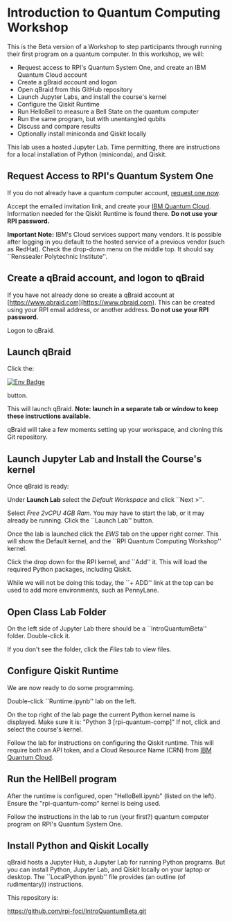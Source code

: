 # Introduction to Quantum Computing Workshop

This is the Beta version of a Workshop to step participants through
running their first program on a quantum computer.  In this workshop,
we will:

   * Request access to RPI's Quantum System One, and create an IBM Quantum Cloud account
   * Create a gBraid account and logon
   * Open qBraid from this GitHub repository
   * Launch Jupyter Labs, and install the course's kernel
   * Configure the Qiskit Runtime
   * Run HelloBell to measure a Bell State on the quantum computer
   * Run the same program, but with unentangled qubits
   * Discuss and compare results
   * Optionally install miniconda and Qiskit locally

This lab uses a hosted Jupyter Lab.  Time permitting, there are instructions for a local installation
of Python (miniconda), and Qiskit.


## Request Access to RPI's Quantum System One

If you do not already have a quantum computer account,
[request one now](https://webforms.rpi.edu/form/rpi-quantum-hub-access-request).

Accept the emailed invitation link, and create your [IBM Quantum Cloud](https://quantum.cloud.ibm.com).
Information needed for the Qiskit Runtime is found there.  **Do not use your RPI password.**

**Important Note:** IBM's Cloud services support many vendors.  It is possible after logging in you default to
the hosted service of a previous vendor (such as RedHat).   Check the drop-down menu on the middle top.  It
should say ``Renssealer Polytechnic Institute''.


## Create a qBraid account, and logon to qBraid

If you have not already done so create a qBraid account at [https://www.qbraid.com](https://www.qbraid.com).  This can
be created using your RPI email address, or another address.  **Do not use your RPI password.**

Logon to qBraid.


## Launch qBraid

Click the:

<!-- [<img src="https://qbraid-static.s3.amazonaws.com/logos/Launch_on_qBraid_white.png" width="150">](https://account.qbraid.com?gitHubUrl=https://github.com/rpi-foci/IntroQuantumBeta.git) -->

[![Env Badge](https://img.shields.io/endpoint?url=https://api.qbraid.com/api/environments/valid?envSlug=rpi_qu_8b7d9z&label=Launch+on+qBraid&labelColor=lightgrey&logo=rocket&logoSize=auto&style=for-the-badge)](http://account.qbraid.com?gitHubUrl=https://github.com/rpi-foci/IntroQuantumBeta.git&envId=rpi_qu_8b7d9z)

button.

This will launch qBraid.  **Note: launch in a separate tab or window to keep these instructions available.**

qBraid will take a few moments setting up your workspace, and cloning this Git repository.


## Launch Jupyter Lab and Install the Course's kernel

Once qBraid is ready:

Under **Launch Lab** select the *Default Workspace* and click ``Next >''.

Select *Free 2vCPU 4GB Ram*.  You may have to start the
lab, or it may already be running.  Click the ``Launch Lab'' button.

Once the lab is launched click the *EWS* tab on the upper right corner.  This will show the Default kernel,
and the ``RPI Quantum Computing Workshop'' kernel.

Click the drop down for the RPI kernel, and ``Add'' it.  This will load the required Python packages,
including Qiskit.

While we will not be doing this today, the ``+ ADD'' link at the top can be used to add more environments, such as PennyLane.


## Open Class Lab Folder

On the left side of Jupyter Lab there should be a ``IntroQuantumBeta'' folder. Double-click it.

If you don't see the folder, click the *Files* tab to view files.


## Configure Qiskit Runtime

We are now ready to do some programming.

Double-click ``Runtime.ipynb'' lab on the left.

On the top right of the lab page the current Python kernel name is displayed.  Make sure
it is: "Python 3 [rpi-quantum-comp]" If not, click and select the
course's kernel.

Follow the lab for instructions on configuring the Qiskit runtime.  This will require both an API token,
and a Cloud Resource Name (CRN) from [IBM Quantum Cloud](https://quantum.cloud.ibm.com).


## Run the HellBell program

After the runtime is configured, open "HelloBell.ipynb" (listed on the left).  Ensure the "rpi-quantum-comp" kernel is
being used.

Follow the instructions in the lab to run (your first?) quantum computer program on RPI's Quantum System One.


## Install Python and Qiskit Locally

qBraid hosts a Jupyter Hub, a Jupyter Lab for running Python programs.  But you can install Python,
Jupyter Lab, and Qiskit locally on your laptop or desktop.  The ``LocalPython.ipynb'' file provides
(an outline (of rudimentary)) instructions.


This repository is:

https://github.com/rpi-foci/IntroQuantumBeta.git


